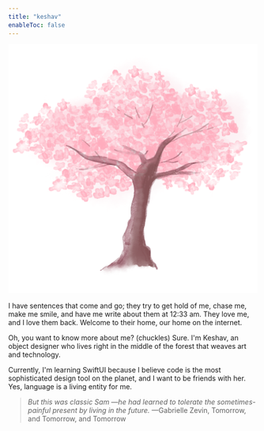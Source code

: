 ```yaml
---
title: "keshav"
enableToc: false
---
```

![peace_tree](/content/images/peach_tree.svg)


I have sentences that come and go; they try to get hold of me, chase me, make me smile, and have me write about them at 12:33 am. They love me, and I love them back. Welcome to their home, our home on the internet.

Oh, you want to know more about me? (chuckles) Sure. I'm Keshav, an object designer who lives right in the middle of the forest that weaves art and technology.

Currently, I'm learning SwiftUI because I believe code is the most sophisticated design tool on the planet, and I want to be friends with her. Yes, language is a living entity for me.

> *But this was classic Sam —he had learned to tolerate the sometimes-painful present by living in the future.* —Gabrielle Zevin, Tomorrow, and Tomorrow, and Tomorrow

